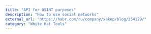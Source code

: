 ```yaml
---
title: "API for OSINT purposes"
description: "How to use social networks"
external_url: "https://habr.com/ru/company/xakep/blog/254129/"
category: "White Hat Tools"
---
```

